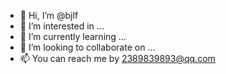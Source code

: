 - 👋 Hi, I’m @bjlf
- 👀 I’m interested in ...
- 🌱 I’m currently learning ...
- 💞️ I’m looking to collaborate on ...
- 📫 You can reach me by 2389839893@qq.com

<!---
bjlf/bjlf is a ✨ special ✨ repository because its `README.md` (this file) appears on your GitHub profile.
You can click the Preview link to take a look at your changes.
--->
